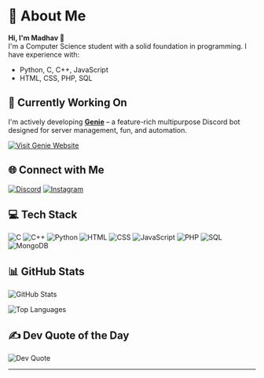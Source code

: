 # 💫 About Me
**Hi, I'm Madhav 👋**  
I'm a Computer Science student with a solid foundation in programming. I have experience with:
- Python, C, C++, JavaScript
- HTML, CSS, PHP, SQL

## 🚀 Currently Working On

I'm actively developing [**Genie**](https://genie-bot.com) – a feature-rich multipurpose Discord bot designed for server management, fun, and automation.

[![Visit Genie Website](https://img.shields.io/badge/🌐%20Genie%20Bot-Click%20Here-blueviolet?style=for-the-badge&logo=discord&logoColor=white)](https://genie-bot.com)

## 🌐 Connect with Me
[![Discord](https://img.shields.io/badge/Discord-%237289DA.svg?logo=discord&logoColor=white)](https://genie-bot.com/support)
[![Instagram](https://img.shields.io/badge/Instagram-%23E4405F.svg?logo=Instagram&logoColor=white)](https://instagram.com/madhav_0703)

## 💻 Tech Stack
![C](https://img.shields.io/badge/C-%2300599C.svg?style=for-the-badge&logo=c&logoColor=white)
![C++](https://img.shields.io/badge/C++-%2300599C.svg?style=for-the-badge&logo=c%2B%2B&logoColor=white)
![Python](https://img.shields.io/badge/Python-3670A0?style=for-the-badge&logo=python&logoColor=ffdd54)
![HTML](https://img.shields.io/badge/HTML-%234ea94b.svg?style=for-the-badge&logo=html5&logoColor=white)
![CSS](https://img.shields.io/badge/CSS-%234ea94b.svg?style=for-the-badge&logo=css3&logoColor=white)
![JavaScript](https://img.shields.io/badge/JavaScript-%23323330.svg?style=for-the-badge&logo=javascript&logoColor=%23F7DF1E)
![PHP](https://img.shields.io/badge/PHP-%23777BB4.svg?style=for-the-badge&logo=php&logoColor=white)
![SQL](https://img.shields.io/badge/SQL-%234ea94b.svg?style=for-the-badge&logo=sql&logoColor=white)
![MongoDB](https://img.shields.io/badge/MongoDB-%234ea94b.svg?style=for-the-badge&logo=mongodb&logoColor=white)

## 📊 GitHub Stats
![GitHub Stats](https://github-readme-stats.vercel.app/api?username=Madhav703&theme=dark&hide_border=false)
<!--![Streak Stats](https://github-readme-streak-stats.herokuapp.com/?user=Madhav703&theme=dark&hide_border=false) -->
![Top Languages](https://github-readme-stats.vercel.app/api/top-langs/?username=Madhav703&theme=dark&hide_border=false&layout=compact)

<!--
## 🏆 GitHub Trophies
![](https://github-profile-trophy.vercel.app/?username=Madhav703&theme=radical&no-frame=false&no-bg=true&margin-w=4)
-->

## ✍️ Dev Quote of the Day
![Dev Quote](https://quotes-github-readme.vercel.app/api?type=horizontal&theme=radical)

---
<!--[![Profile Views](https://visitcount.itsvg.in/api?id=Madhav703&icon=0&color=0)](https://visitcount.itsvg.in) -->
